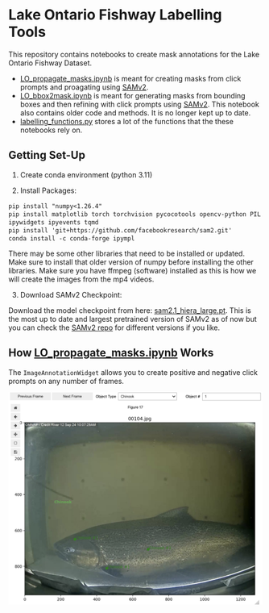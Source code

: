 # Lake Ontario Fishway Labelling Tools

This repository contains notebooks to create mask annotations for the Lake Ontario Fishway Dataset. 

 * [LO_propagate_masks.ipynb](LO_propagate_masks.ipynb) is meant for creating masks from click prompts and proagating using [SAMv2](https://github.com/facebookresearch/sam2).
 * [LO_bbox2mask.ipynb](LO_bbox2mask.ipynb) is meant for generating masks from bounding boxes and then refining with click prompts using [SAMv2](https://github.com/facebookresearch/sam2). This notebook also contains older code and methods. It is no longer kept up to date.
 * [labelling_functions.py](labelling_functions.py) stores a lot of the functions that the these notebooks rely on.

## Getting Set-Up

1. Create conda environment (python 3.11)

2. Install Packages:

```
pip install "numpy<1.26.4"
pip install matplotlib torch torchvision pycocotools opencv-python PIL ipywidgets ipyevents tqmd
pip install 'git+https://github.com/facebookresearch/sam2.git'
conda install -c conda-forge ipympl
```

There may be some other libraries that need to be installed or updated. Make sure to install that older version of numpy before installing the other libraries. Make sure you have ffmpeg (software) installed as this is how we will create the images from the mp4 videos.

3. Download SAMv2 Checkpoint:

Download the model checkpoint from here: [sam2.1_hiera_large.pt](https://dl.fbaipublicfiles.com/segment_anything_2/092824/sam2.1_hiera_large.pt). This is the most up to date and largest pretrained version of SAMv2 as of now but you can check the [SAMv2 repo](https://github.com/facebookresearch/sam2) for different versions if you like. 

## How [LO_propagate_masks.ipynb](LO_propagate_masks.ipynb) Works

The `ImageAnnotationWidget` allows you to create positive and negative click prompts on any number of frames.

![Image of unmasked fish with click prompts to indicate where the fish is.](demo_images/unmasked_clicked.png)


